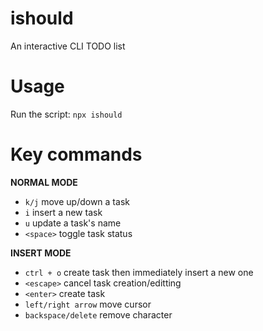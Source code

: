 # ishould
An interactive CLI TODO list

# Usage
Run the script: `npx ishould`

# Key commands
**NORMAL MODE**
- `k/j` move up/down a task
- `i` insert a new task
- `u` update a task's name
- `<space>` toggle task status

**INSERT MODE**
- `ctrl + o` create task then immediately insert a new one
- `<escape>` cancel task creation/editting
- `<enter>` create task
- `left/right arrow` move cursor
- `backspace/delete` remove character
